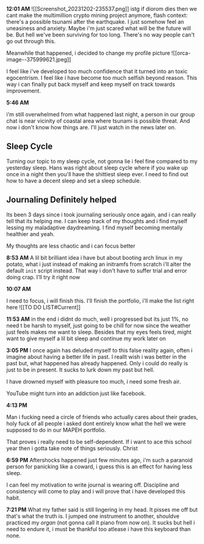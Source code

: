 **12:01 AM**
![[Screenshot_20231202-235537.png]]
istg if diorom dies then we cant make the multimillion crypto mining project anymore, flash context: there's a possible tsunami after the earthquake. I just somehow feel an uneasiness and anxiety. Maybe i'm just scared what will be the future will be. But hell we've been surviving for too long. There's no way people can't go out through this.

Meanwhile that happened, i decided to change my profile picture
![[orca-image--375999621.jpeg]]

I feel like i've developed too much confidence that it turned into an toxic egocentrism. I feel like i have become too much selfish beyond reason. This way i can finally put back myself and keep myself on track towards improvement.

**5:46 AM**

i'm still overwhelmed from what happened last night, a person in our group chat is near vicinity of coastal area where tsunami is possible threat. And now i don't know how things are. I'll just watch in the news later on.

## Sleep Cycle
Turning our topic to my sleep cycle, not gonna lie i feel fine compared to my yesterday sleep. Hans was right about sleep cycle where if you wake up once in a night then you'll have the shittiest sleep ever. I need to find out how to have a decent sleep and set a sleep schedule.

## Journaling Definitely helped
Its been 3 days since i took journaling seriously once again, and i can really tell that its helping me. I can keep track of my thoughts and i find myself lessing my maladaptive daydreaming. I find myself becoming mentally healthier and yeah.

My thoughts are less chaotic and i can focus better

**8:53 AM**
A lil bit brilliant idea i have but about booting arch linux in my potato, what i just instead of making an initramfs from scratch i'll alter the default `init` script instead. That way i don't have to suffer trial and error doing crap. I'll try it right now

**10:07 AM** 

I need to focus, i will finish this. 
I'll finish the portfolio, i'll make the list right here
![[TO DO LIST#Current]]


**11:53 AM**
in the end i didnt do much, well i progressed but its just 1%, no need t be harsh to myself, just going to be chill for now since the weather just feels makes me want to sleep. Besides that my eyes feels tired, might want to give myself a lil bit sleep and continue my work later on

**3:05 PM**
I once again has deluded myself to this false reality again, often i imagine about having a better life in past. I reallt wish i was better in the past but, what happened has already happened. Only i could do really is just to be in present. It sucks to lurk down my past but hell.

I have drowned myself with pleasure too much, i need some fresh air. 

YouTube might turn into an addiction just like facebook. 

**4:13 PM**

Man i fucking need a circle of friends who actually cares about their grades, holy fuck of all people i asked dont entirely know what the hell we were supposed to do in our MAPEH portfolio. 

That proves i really need to be self-dependent. If i want to ace this school year then i gotta take note of things seriously. Christ

**6:59 PM**
Aftershocks happened just few minutes ago, i'm such a paranoid person for panicking like a coward, i guess this is an effect for having less sleep. 

I can feel my motivation to write journal is wearing off. Discipline and consistency will come to play and i will prove that i have developed this habit.

**7:21 PM**
What my father said is still lingering in my head. It pisses me off but that's what the truth is. I jumped one instrument to another, shouldve practiced my *organ* (not gonna call it piano from now on). It sucks but hell i need to endure it, i must be thankful too atlease i have this keyboard than none. 